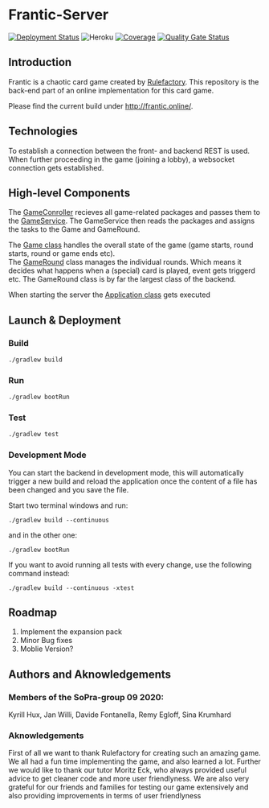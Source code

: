 # Frantic-Server
[![Deployment Status](https://github.com/soprafs20-group09/frantic-server/workflows/Deploy%20Project/badge.svg)](https://github.com/soprafs20-group09/frantic-server/actions)
![Heroku](https://heroku-badge.herokuapp.com/?app=sopra-fs20-group-09-server)
[![Coverage](https://sonarcloud.io/api/project_badges/measure?project=soprafs20-group09_frantic-server&metric=coverage)](https://sonarcloud.io/dashboard?id=soprafs20-group09_frantic-server)
[![Quality Gate Status](https://sonarcloud.io/api/project_badges/measure?project=soprafs20-group09_frantic-server&metric=alert_status)](https://sonarcloud.io/dashboard?id=soprafs20-group09_frantic-server)

## Introduction

Frantic is a chaotic card game created by [Rulefactory](https://rulefactory.ch). This repository is the back-end part of an online implementation for this card game.

Please find the current build under http://frantic.online/.

## Technologies

To establish a connection between the front- and backend REST is used. When further proceeding in the game (joining a lobby), a websocket connection gets established.

## High-level Components

The [GameConroller](src/main/java/ch/uzh/ifi/seal/soprafs20/controller/GameController.java) recieves all game-related packages and passes them to the [GameService](src/main/java/ch/uzh/ifi/seal/soprafs20/service/GameService.java). The GameService then reads the packages and assigns the tasks to the Game and GameRound.

The [Game class](src/main/java/ch/uzh/ifi/seal/soprafs20/entity/Game.java) handles the overall state of the game (game starts, round starts, round or game ends etc). </br> The [GameRound](src/main/java/ch/uzh/ifi/seal/soprafs20/entity/GameRound.java) class manages the individual rounds. Which means it decides what happens when a (special) card is played, event gets triggerd etc. The GameRound class is by far the largest class of the backend.


When starting the server the [Application class](src/main/java/ch/uzh/ifi/seal/soprafs20/Application.java) gets executed

## Launch & Deployment

### Build

```bash
./gradlew build
```

### Run

```bash
./gradlew bootRun
```

### Test

```bash
./gradlew test
```

### Development Mode

You can start the backend in development mode, this will automatically trigger a new build and reload the application
once the content of a file has been changed and you save the file.

Start two terminal windows and run:

`./gradlew build --continuous`

and in the other one:

`./gradlew bootRun`

If you want to avoid running all tests with every change, use the following command instead:

`./gradlew build --continuous -xtest`


## Roadmap

1. Implement the expansion pack
2. Minor Bug fixes
3. Moblie Version?

## Authors and Aknowledgements

### Members of the SoPra-group 09 2020:

Kyrill Hux,
Jan Willi,
Davide Fontanella,
Remy Egloff,
Sina Krumhard

### Aknowledgements

First of all we want to thank Rulefactory for creating such an amazing game. We all had a fun time implementing the game, and also learned a lot.
Further we would like to thank our tutor Moritz Eck, who always provided useful advice to get cleaner code and more user friendlyness. We are also very grateful for our friends and families for testing our game extensively and also providing improvements in terms of user friendlyness 

